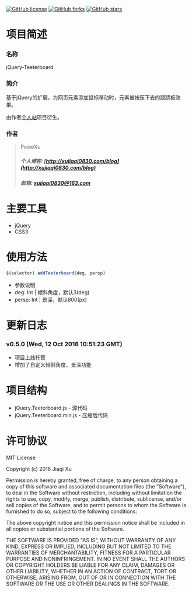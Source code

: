 [![GitHub license](https://img.shields.io/badge/license-MIT-brightgreen.svg)](https://raw.githubusercontent.com/xujiaqi0830/jQuery-Teeterboard/master/LICENSE)
[![GitHub forks](https://img.shields.io/github/forks/xujiaqi0830/jQuery-Teeterboard.svg)](https://github.com/xujiaqi0830/jQuery-Teeterboard/network)
[![GitHub stars](https://img.shields.io/github/stars/xujiaqi0830/jQuery-Teeterboard.svg)](https://github.com/xujiaqi0830/jQuery-Teeterboard/stargazers)

# 项目简述

### 名称

jQuery-Teeterboard

### 简介

基于jQuery的扩展，为网页元素添加鼠标移动时，元素被按压下去的跷跷板效果。

由作者[个人站](https://github.com/xujiaqi0830/Cat-Hub)项目衍生。

### 作者

> PeowXu
> ##### 个人博客: [http://xujiaqi0830.com/blog](http://xujiaqi0830.com/blog)
> ##### 邮箱: [xujiaqi0830@163.com](mailto:xujiaqi0830@163.com)

# 主要工具

 - jQuery
 - CSS3

# 使用方法 

```javascript
$(selector).addTeeterboard(deg, persp)
```
- 参数说明
 - deg: Int | 倾斜角度，默认3(deg)
 - persp: Int | 景深，默认800(px)

# 更新日志

### v0.5.0 (Wed, 12 Oct 2016 10:51:23 GMT)
- 项目上线托管
- 增加了自定义倾斜角度、景深功能

# 项目结构

- jQuery.Teeterboard.js - 源代码
- jQuery.Teeterboard.min.js - 压缩后代码


# 许可协议

MIT License

Copyright (c) 2016 Jiaqi Xu

Permission is hereby granted, free of charge, to any person obtaining a copy
of this software and associated documentation files (the "Software"), to deal
in the Software without restriction, including without limitation the rights
to use, copy, modify, merge, publish, distribute, sublicense, and/or sell
copies of the Software, and to permit persons to whom the Software is
furnished to do so, subject to the following conditions:

The above copyright notice and this permission notice shall be included in all
copies or substantial portions of the Software.

THE SOFTWARE IS PROVIDED "AS IS", WITHOUT WARRANTY OF ANY KIND, EXPRESS OR
IMPLIED, INCLUDING BUT NOT LIMITED TO THE WARRANTIES OF MERCHANTABILITY,
FITNESS FOR A PARTICULAR PURPOSE AND NONINFRINGEMENT. IN NO EVENT SHALL THE
AUTHORS OR COPYRIGHT HOLDERS BE LIABLE FOR ANY CLAIM, DAMAGES OR OTHER
LIABILITY, WHETHER IN AN ACTION OF CONTRACT, TORT OR OTHERWISE, ARISING FROM,
OUT OF OR IN CONNECTION WITH THE SOFTWARE OR THE USE OR OTHER DEALINGS IN THE
SOFTWARE.